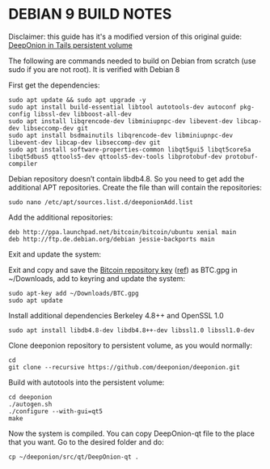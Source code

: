 DEBIAN 9 BUILD NOTES
=====================

Disclaimer: this guide has it's a modified version of this original guide: [DeepOnion in Tails persistent volume](https://gist.github.com/dragononcrypto/d3df54d72b23f7c1023876cc7264707e)


The following are commands needed to build on Debian from scratch (use sudo if you are not root). It is verified with Debian 8

First get the dependencies:

``` 
sudo apt update && sudo apt upgrade -y
sudo apt install build-essential libtool autotools-dev autoconf pkg-config libssl-dev libboost-all-dev
sudo apt install libqrencode-dev libminiupnpc-dev libevent-dev libcap-dev libseccomp-dev git
sudo apt install bsdmainutils libqrencode-dev libminiupnpc-dev libevent-dev libcap-dev libseccomp-dev git 
sudo apt install software-properties-common libqt5gui5 libqt5core5a libqt5dbus5 qttools5-dev qttools5-dev-tools libprotobuf-dev protobuf-compiler
```

Debian repository doesn’t contain libdb4.8. So you need to get add the additional APT repositories. Create the file than will contain the repositories:

``` 
sudo nano /etc/apt/sources.list.d/deeponionAdd.list
 ``` 
 
Add the additional repositories:

```
deb http://ppa.launchpad.net/bitcoin/bitcoin/ubuntu xenial main
deb http://ftp.de.debian.org/debian jessie-backports main
```    

Exit and update the system:

Exit and copy and save the [Bitcoin repository key](https://keyserver.ubuntu.com/pks/lookup?op=get&search=0xD46F45428842CE5E) ([ref](https://launchpad.net/~bitcoin/+archive/ubuntu/bitcoin)) as BTC.gpg in ~/Downloads, add to keyring and update the system:

```
sudo apt-key add ~/Downloads/BTC.gpg
sudo apt update
```
Install additional dependencies Berkeley 4.8++ and OpenSSL 1.0

```
sudo apt install libdb4.8-dev libdb4.8++-dev libssl1.0 libssl1.0-dev
```

Clone deeponion repository to persistent volume, as you would normally:

```
cd 
git clone --recursive https://github.com/deeponion/deeponion.git
```

Build with autotools into the persistent volume:

```
cd deeponion
./autogen.sh
./configure --with-gui=qt5
make
```

Now the system is compiled. You can copy DeepOnion-qt file to the place that you want. Go to the desired folder and do:

```
cp ~/deeponion/src/qt/DeepOnion-qt .
```



